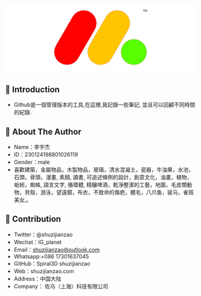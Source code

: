 <h1  align="center"> 
  <br>
  <img src="https://github.com/shuzijianzao/Spiral3D/blob/master/Picture/SHUZIJIANZAO.png">
  <br>
</h1>

<h4 align="center">
	<a href="http://shuzijianzao.com" target="_blank">
	</a>
</h4>

## 🚀 Introduction
- Github是一個管理版本的工具,在這裡,我記錄一些筆記, 並且可以回顧不同時間的紀錄.

## 🚀 About The Author
- Name：李宇杰
- ID：230124198801026119
- Gender：male
- 喜歡建築，金屬物品，木製物品，玻璃，清水混凝土，瓷器，牛油果，水池，石頭，骨頭，漫畫, 素顏, 讀書, 可追述條例的設計，創意文化，油畫，植物，蚯蚓，蜘蛛, 語言文字, 循環體, 精釀啤酒，乾淨整潔的工藝，地圖，毛皮類動物，貝殼，游泳，望遠鏡，布衣，不致命的傷疤，體毛，八爪鱼，骏马，雀斑美女,。

## 🚀 Contribution
- Twitter：@shuzijianzao
- Wechat：IG_planet
- Email：shuzijianzao@outlook.com
- Whatsapp:+086 17301637045
- GitHub：Spiral3D  shuzijianzao
- Web：shuzijianzao.com
- Address：中国大陆
- Company： 佐乌（上海）科技有限公司 